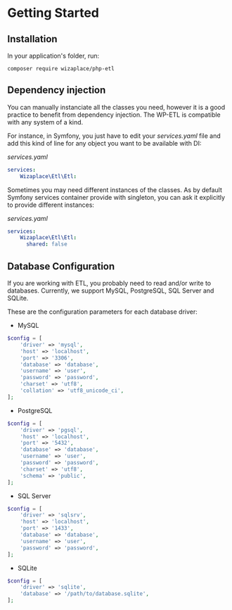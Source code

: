 # Getting Started

## Installation
In your application's folder, run:

```
composer require wizaplace/php-etl
```
## Dependency injection
You can manually instanciate all the classes you need, however it is a good practice to benefit from dependency injection.
The WP-ETL is compatible with any system of a kind.

For instance, in Symfony, you just have to edit your _services.yaml_ file and add this kind
of line for any object you want to be available with DI:

_services.yaml_
```yaml
services:
    Wizaplace\Etl\Etl:
```

Sometimes you may need different instances of the classes. As by default Symfony services container
provide with singleton, you can ask it explicitly to provide different instances:

_services.yaml_

```yaml
services:
    Wizaplace\Etl\Etl:
      shared: false
``` 

## Database Configuration
If you are working with ETL, you probably need to read and/or write to databases. Currently, we support MySQL, PostgreSQL, SQL Server and SQLite.

These are the configuration parameters for each database driver:

* MySQL
```php
$config = [
    'driver' => 'mysql',
    'host' => 'localhost',
    'port' => '3306',
    'database' => 'database',
    'username' => 'user',
    'password' => 'password',
    'charset' => 'utf8',
    'collation' => 'utf8_unicode_ci',
];
```

* PostgreSQL
```php
$config = [
    'driver' => 'pgsql',
    'host' => 'localhost',
    'port' => '5432',
    'database' => 'database',
    'username' => 'user',
    'password' => 'password',
    'charset' => 'utf8',
    'schema' => 'public',
];
```

* SQL Server
```php
$config = [
    'driver' => 'sqlsrv',
    'host' => 'localhost',
    'port' => '1433',
    'database' => 'database',
    'username' => 'user',
    'password' => 'password',
];
```

* SQLite
```php
$config = [
    'driver' => 'sqlite',
    'database' => '/path/to/database.sqlite',
];
```